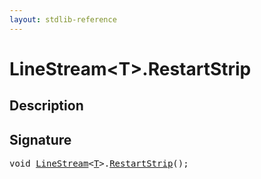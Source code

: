 ```yaml
---
layout: stdlib-reference
---
```


# LineStream\<T\>\.RestartStrip

## Description





## Signature 

<pre>
<span class="code_keyword">void</span> <a href="index.html" class="code_type">LineStream</a>&lt;<a href="index.html#typeparam-T" class="code_type">T</a>&gt;.<a href="restartstrip-07.html">RestartStrip</a>();

</pre>

